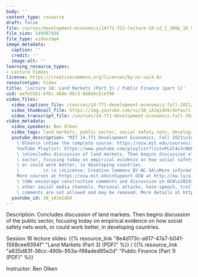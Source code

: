 ```yaml
---
body: ''
content_type: resource
draft: false
file: courses/development-economics/14771-f21-lecture-18-v2_1_360p_16_9.mp4
file_size: 144987938
file_type: video/mp4
image_metadata:
  caption: ''
  credit: ''
  image-alt: ''
learning_resource_types:
- Lecture Videos
license: https://creativecommons.org/licenses/by-nc-sa/4.0/
resourcetype: Video
title: 'Lecture 18: Land Markets (Part 3) / Public Finance (part 1)'
uid: eefe55b1-efbc-46de-8bc3-8d856c5cef80
video_files:
  video_captions_file: /courses/14-771-development-economics-fall-2021/1Wu0MtZwCSoM9jI3RTjCwdqWV0r00C3zL_transcript.webvtt
  video_thumbnail_file: https://img.youtube.com/vi/1N_iAJq1dU4/default.jpg
  video_transcript_file: /courses/14-771-development-economics-fall-2021/1Wu0MtZwCSoM9jI3RTjCwdqWV0r00C3zL_transcript.pdf
video_metadata:
  video_speakers: Ben Olken
  video_tags: land markets, public sector, social safety nets, developing countries
  youtube_description: "MIT 14.771 Development Economics, Fall 2021\nInstructor: Ben\
    \ Olken\n \nView the complete course: https://ocw.mit.edu/courses/14-771-development-economics-fall-2021\n\
    YouTube Playlist: https://www.youtube.com/playlist?list=PLUl4u3cNGP61kvh3caDts2R6LmkYbmzaG\n\
    \ \nConcludes discussion of land markets. Then begins discussion of the public\
    \ sector, focusing today on empirical evidence on how social safety nets work,\
    \ or could work better, in developing countries.                             \
    \         \n \n \nLicense: Creative Commons BY-NC-SA\nMore information at https://ocw.mit.edu/terms\n\
    More courses at https://ocw.mit.edu\nSupport OCW at http://ow.ly/a1If50zVRlQ\n\
    \ \nWe encourage constructive comments and discussion on OCW\u2019s YouTube and\
    \ other social media channels. Personal attacks, hate speech, trolling, and inappropriate\
    \ comments are not allowed and may be removed. More details at https://ocw.mit.edu/comments."
  youtube_id: 1N_iAJq1dU4
---
```

Description: Concludes discussion of land markets. Then begins discussion of the public sector, focusing today on empirical evidence on how social safety nets work, or could work better, in developing countries.

Session 18 lecture slides: {{% resource_link "8e4d173c-a617-47a7-b041-1568cee9394f" "Land Markets (Part 3) (PDF)" %}} / {{% resource_link "a635d83f-36cc-490b-953a-f99aded95e2d" "Public Finance (Part 1) (PDF)" %}}

Instructor: Ben Olken